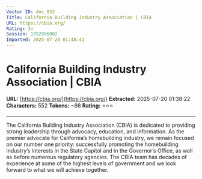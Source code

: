 ```yaml
---
Vector ID: doc_032
Title: California Building Industry Association | CBIA
URL: https://cbia.org/
Rating: 3⭐
Session: 1752996002
Imported: 2025-07-20 01:48:41
---
```


# California Building Industry Association | CBIA

**URL:** [https://cbia.org/](https://cbia.org/)
**Extracted:** 2025-07-20 01:38:22
**Characters:** 552
**Tokens:** ~98
**Rating:** ⭐⭐⭐

---


The California Building Industry Association (CBIA) is dedicated to providing strong leadership through advocacy, education, and information.
As the premier advocate for California’s homebuilding industry, we remain focused on our number one priority: successfully promoting the homebuilding industry’s interests in the State Capitol and in the Governor’s Office, as well as before numerous regulatory agencies.
The CBIA team has decades of experience at some of the highest levels of government and we look forward to what we will achieve together.

